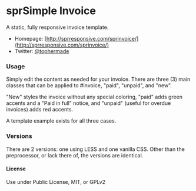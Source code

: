 # sprSimple Invoice
A static, fully responsive invoice template.

* Homepage: [http://sprresponsive.com/sprinvoice/](http://sprresponsive.com/sprinvoice/)
* Twitter: [@tophermade](http://twitter.com/tophermade)

### Usage
Simply edit the content as needed for your invoice. There are three (3) main classes that can be applied to #invoice, "paid", "unpaid", and "new". 

"New" styles the invoice without any special coloring, "paid" adds green accents and a "Paid in full" notice, and "unpaid" (useful for overdue invoices) adds red accents.

A template example exists for all three cases.

### Versions
There are 2 versions: one using LESS and one vanilla CSS. Other than the preprocessor, or lack there of, the versions are identical.

#### License
Use under Public License, MIT, or GPLv2
